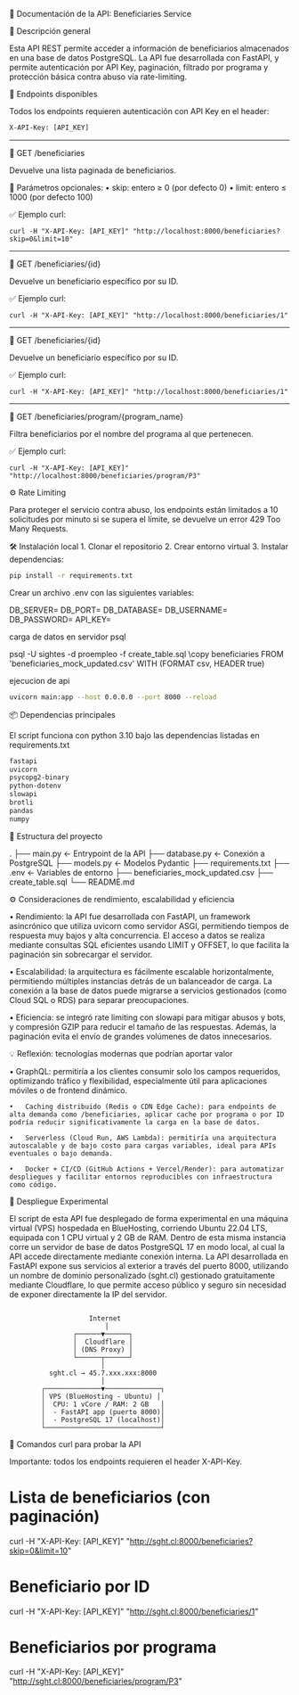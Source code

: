 📘 Documentación de la API: Beneficiaries Service

🔧 Descripción general

Esta API REST permite acceder a información de beneficiarios almacenados en una base de datos PostgreSQL. La API fue desarrollada con FastAPI, y permite autenticación por API Key, paginación, filtrado por programa y protección básica contra abuso vía rate-limiting.

🚀 Endpoints disponibles

Todos los endpoints requieren autenticación con API Key en el header:

```html
X-API-Key: [API_KEY]
```

---

📄 GET /beneficiaries

Devuelve una lista paginada de beneficiarios.

🔸 Parámetros opcionales:
	•	skip: entero ≥ 0 (por defecto 0)
	•	limit: entero ≤ 1000 (por defecto 100)

✅ Ejemplo curl:

 ```curl
 curl -H "X-API-Key: [API_KEY]" "http://localhost:8000/beneficiaries?skip=0&limit=10"
 ```

---

  📄 GET /beneficiaries/{id}

Devuelve un beneficiario específico por su ID.

✅ Ejemplo curl:

```curl
curl -H "X-API-Key: [API_KEY]" "http://localhost:8000/beneficiaries/1"
```
---

📄 GET /beneficiaries/{id}

Devuelve un beneficiario específico por su ID.

✅ Ejemplo curl:

```curl
curl -H "X-API-Key: [API_KEY]" "http://localhost:8000/beneficiaries/1"
```

---

📄 GET /beneficiaries/program/{program_name}

Filtra beneficiarios por el nombre del programa al que pertenecen.

✅ Ejemplo curl:
```curl
curl -H "X-API-Key: [API_KEY]" "http://localhost:8000/beneficiaries/program/P3"
```

⚙️ Rate Limiting

Para proteger el servicio contra abuso, los endpoints están limitados a 10 solicitudes por minuto si se supera el límite, se devuelve un error 429 Too Many Requests.


🛠 Instalación local
	1.	Clonar el repositorio
	2.	Crear entorno virtual
	3.	Instalar dependencias:
  
  ```bash
  pip install -r requirements.txt
  ````
  Crear un archivo .env con las siguientes variables:

DB_SERVER=
DB_PORT=
DB_DATABASE=
DB_USERNAME=
DB_PASSWORD=
API_KEY=


carga de datos en servidor psql 

psql -U sightes -d proempleo -f create_table.sql
\copy beneficiaries FROM 'beneficiaries_mock_updated.csv' WITH (FORMAT csv, HEADER true)

ejecucion de api 

```bash
uvicorn main:app --host 0.0.0.0 --port 8000 --reload
```

📦 Dependencias principales

El script funciona con python 3.10 bajo las dependencias listadas en requirements.txt

```html
fastapi
uvicorn
psycopg2-binary
python-dotenv
slowapi
brotli
pandas
numpy
```


📁 Estructura del proyecto

.
├── main.py                 ← Entrypoint de la API
├── database.py             ← Conexión a PostgreSQL
├── models.py               ← Modelos Pydantic
├── requirements.txt
├── .env                    ← Variables de entorno
├── beneficiaries_mock_updated.csv
├── create_table.sql
└── README.md


⚙️ Consideraciones de rendimiento, escalabilidad y eficiencia
	
  •	Rendimiento: la API fue desarrollada con FastAPI, un framework asincrónico que utiliza uvicorn como servidor ASGI, permitiendo tiempos de respuesta muy bajos y alta concurrencia. El acceso a datos se realiza mediante consultas SQL eficientes usando LIMIT y OFFSET, lo que facilita la paginación sin sobrecargar el servidor.

  •	Escalabilidad: la arquitectura es fácilmente escalable horizontalmente, permitiendo múltiples instancias detrás de un balanceador de carga. La conexión a la base de datos puede migrarse a servicios gestionados (como Cloud SQL o RDS) para separar preocupaciones.
	
  •	Eficiencia: se integró rate limiting con slowapi para mitigar abusos y bots, y compresión GZIP para reducir el tamaño de las respuestas. Además, la paginación evita el envío de grandes volúmenes de datos innecesarios.

💡 Reflexión: tecnologías modernas que podrían aportar valor
	
  •	GraphQL: permitiría a los clientes consumir solo los campos requeridos, optimizando tráfico y flexibilidad, especialmente útil para aplicaciones móviles o de frontend dinámico.

	•	Caching distribuido (Redis o CDN Edge Cache): para endpoints de alta demanda como /beneficiaries, aplicar cache por programa o por ID podría reducir significativamente la carga en la base de datos.

	•	Serverless (Cloud Run, AWS Lambda): permitiría una arquitectura autoscalable y de bajo costo para cargas variables, ideal para APIs eventuales o bajo demanda.

	•	Docker + CI/CD (GitHub Actions + Vercel/Render): para automatizar despliegues y facilitar entornos reproducibles con infraestructura como código.  


🚀 Despliegue Experimental

El script de esta API fue desplegado de forma experimental en una máquina virtual (VPS) hospedada en BlueHosting, corriendo Ubuntu 22.04 LTS, equipada con 1 CPU virtual y 2 GB de RAM.
Dentro de esta misma instancia corre un servidor de base de datos PostgreSQL 17 en modo local, al cual la API accede directamente mediante conexión interna.
La API desarrollada en FastAPI expone sus servicios al exterior a través del puerto 8000, utilizando un nombre de dominio personalizado (sght.cl) gestionado gratuitamente mediante Cloudflare, lo que permite acceso público y seguro sin necesidad de exponer directamente la IP del servidor.

```text

                    Internet
                        │
                ┌──────▼──────┐
                │  Cloudflare │
                │ (DNS Proxy) │
                └──────┬──────┘
                       │
          sght.cl → 45.7.xxx.xxx:8000
                       │
        ┌──────────────▼──────────────┐
        │ VPS (BlueHosting - Ubuntu) │
        │  CPU: 1 vCore / RAM: 2 GB   │
        │  - FastAPI app (puerto 8000)│
        │  - PostgreSQL 17 (localhost)│
        └─────────────────────────────┘

```

🧪 Comandos curl para probar la API

Importante: todos los endpoints requieren el header X-API-Key.


# Lista de beneficiarios (con paginación)
curl -H "X-API-Key: [API_KEY]" "http://sght.cl:8000/beneficiaries?skip=0&limit=10"

# Beneficiario por ID
curl -H "X-API-Key: [API_KEY]" "http://sght.cl:8000/beneficiaries/1"

# Beneficiarios por programa
curl -H "X-API-Key: [API_KEY]" "http://sght.cl:8000/beneficiaries/program/P3"
